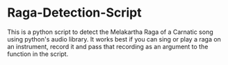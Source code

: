 # Raga-Detection-Script
This is a python script to detect the Melakartha Raga of a Carnatic song using python's audio library. It works best if you can sing or play a raga on an instrument, record it and pass that recording as an argument to the function in the script.
